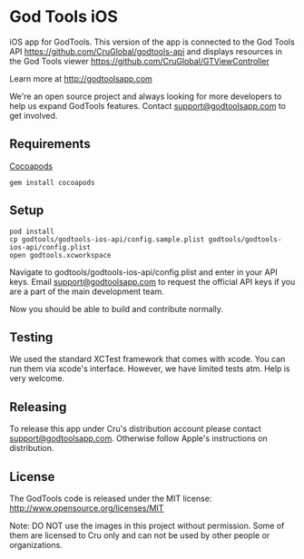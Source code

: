 God Tools iOS
==============
iOS app for GodTools. This version of the app is connected to the God Tools API https://github.com/CruGlobal/godtools-api and displays resources in the God Tools viewer https://github.com/CruGlobal/GTViewController

Learn more at http://godtoolsapp.com

We're an open source project and always looking for more developers to help us expand GodTools features.  Contact support@godtoolsapp.com to get involved.

Requirements
---
[Cocoapods](www.cocoapods.org)
```
gem install cocoapods
```

Setup
---
```
pod install
cp godtools/godtools-ios-api/config.sample.plist godtools/godtools-ios-api/config.plist
open godtools.xcworkspace
```
Navigate to godtools/godtools-ios-api/config.plist and enter in your API keys. Email support@godtoolsapp.com to request the official API keys if you are a part of the main development team.

Now you should be able to build and contribute normally.

Testing
---
We used the standard XCTest framework that comes with xcode. You can run them via xcode's interface. However, we have limited tests atm. Help is very welcome.

Releasing
---
To release this app under Cru's distribution account please contact support@godtoolsapp.com. Otherwise follow Apple's instructions on distribution.

License
---
The GodTools code is released under the MIT license:  http://www.opensource.org/licenses/MIT

Note: DO NOT use the images in this project without permission. Some of them are licensed to Cru only and can not be used by other people or organizations.
